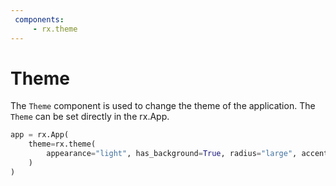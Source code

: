 ```yaml
---
 components:
     - rx.theme
---
```


# Theme

 The `Theme` component is used to change the theme of the application. The `Theme` can be set directly in the rx.App.

 ```python
 app = rx.App(
     theme=rx.theme(
         appearance="light", has_background=True, radius="large", accent_color="teal"
     )
 )
 ```
